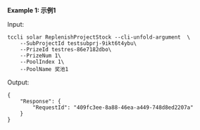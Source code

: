 **Example 1: 示例1**



Input: 

```
tccli solar ReplenishProjectStock --cli-unfold-argument  \
    --SubProjectId testsubprj-9ikt6t4ybu\
    --PrizeId testres-86e7182dbo\
    --PrizeNum 1\
    --PoolIndex 1\
    --PoolName 奖池1
```

Output: 
```
{
    "Response": {
        "RequestId": "409fc3ee-8a88-46ea-a449-748d8ed2207a"
    }
}
```

